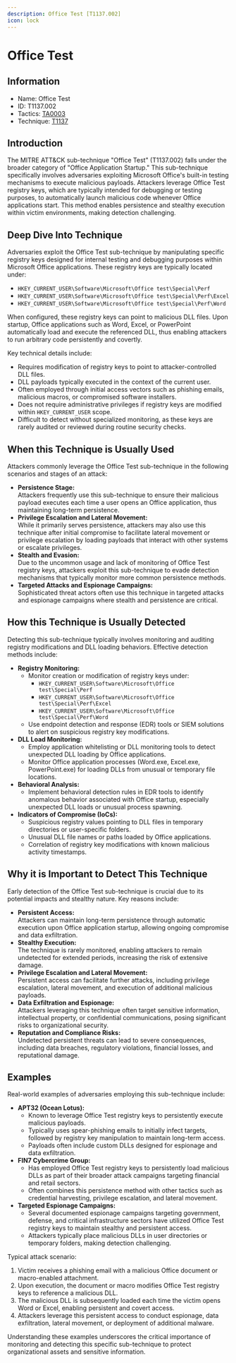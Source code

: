 ```yaml
---
description: Office Test [T1137.002]
icon: lock
---
```


# Office Test

## Information

- Name: Office Test
- ID: T1137.002
- Tactics: [TA0003](../TA0003/TA0003.md)
- Technique: [T1137](T1137.md)

## Introduction

The MITRE ATT\&CK sub-technique "Office Test" (T1137.002) falls under the broader category of "Office Application Startup." This sub-technique specifically involves adversaries exploiting Microsoft Office's built-in testing mechanisms to execute malicious payloads. Attackers leverage Office Test registry keys, which are typically intended for debugging or testing purposes, to automatically launch malicious code whenever Office applications start. This method enables persistence and stealthy execution within victim environments, making detection challenging.

## Deep Dive Into Technique

Adversaries exploit the Office Test sub-technique by manipulating specific registry keys designed for internal testing and debugging purposes within Microsoft Office applications. These registry keys are typically located under:

- `HKEY_CURRENT_USER\Software\Microsoft\Office test\Special\Perf`
- `HKEY_CURRENT_USER\Software\Microsoft\Office test\Special\Perf\Excel`
- `HKEY_CURRENT_USER\Software\Microsoft\Office test\Special\Perf\Word`

When configured, these registry keys can point to malicious DLL files. Upon startup, Office applications such as Word, Excel, or PowerPoint automatically load and execute the referenced DLL, thus enabling attackers to run arbitrary code persistently and covertly.

Key technical details include:

- Requires modification of registry keys to point to attacker-controlled DLL files.
- DLL payloads typically executed in the context of the current user.
- Often employed through initial access vectors such as phishing emails, malicious macros, or compromised software installers.
- Does not require administrative privileges if registry keys are modified within `HKEY_CURRENT_USER` scope.
- Difficult to detect without specialized monitoring, as these keys are rarely audited or reviewed during routine security checks.

## When this Technique is Usually Used

Attackers commonly leverage the Office Test sub-technique in the following scenarios and stages of an attack:

- **Persistence Stage:**\
  Attackers frequently use this sub-technique to ensure their malicious payload executes each time a user opens an Office application, thus maintaining long-term persistence.
- **Privilege Escalation and Lateral Movement:**\
  While it primarily serves persistence, attackers may also use this technique after initial compromise to facilitate lateral movement or privilege escalation by loading payloads that interact with other systems or escalate privileges.
- **Stealth and Evasion:**\
  Due to the uncommon usage and lack of monitoring of Office Test registry keys, attackers exploit this sub-technique to evade detection mechanisms that typically monitor more common persistence methods.
- **Targeted Attacks and Espionage Campaigns:**\
  Sophisticated threat actors often use this technique in targeted attacks and espionage campaigns where stealth and persistence are critical.

## How this Technique is Usually Detected

Detecting this sub-technique typically involves monitoring and auditing registry modifications and DLL loading behaviors. Effective detection methods include:

- **Registry Monitoring:**
  - Monitor creation or modification of registry keys under:
    - `HKEY_CURRENT_USER\Software\Microsoft\Office test\Special\Perf`
    - `HKEY_CURRENT_USER\Software\Microsoft\Office test\Special\Perf\Excel`
    - `HKEY_CURRENT_USER\Software\Microsoft\Office test\Special\Perf\Word`
  - Use endpoint detection and response (EDR) tools or SIEM solutions to alert on suspicious registry key modifications.
- **DLL Load Monitoring:**
  - Employ application whitelisting or DLL monitoring tools to detect unexpected DLL loading by Office applications.
  - Monitor Office application processes (Word.exe, Excel.exe, PowerPoint.exe) for loading DLLs from unusual or temporary file locations.
- **Behavioral Analysis:**
  - Implement behavioral detection rules in EDR tools to identify anomalous behavior associated with Office startup, especially unexpected DLL loads or unusual process spawning.
- **Indicators of Compromise (IoCs):**
  - Suspicious registry values pointing to DLL files in temporary directories or user-specific folders.
  - Unusual DLL file names or paths loaded by Office applications.
  - Correlation of registry key modifications with known malicious activity timestamps.

## Why it is Important to Detect This Technique

Early detection of the Office Test sub-technique is crucial due to its potential impacts and stealthy nature. Key reasons include:

- **Persistent Access:**\
  Attackers can maintain long-term persistence through automatic execution upon Office application startup, allowing ongoing compromise and data exfiltration.
- **Stealthy Execution:**\
  The technique is rarely monitored, enabling attackers to remain undetected for extended periods, increasing the risk of extensive damage.
- **Privilege Escalation and Lateral Movement:**\
  Persistent access can facilitate further attacks, including privilege escalation, lateral movement, and execution of additional malicious payloads.
- **Data Exfiltration and Espionage:**\
  Attackers leveraging this technique often target sensitive information, intellectual property, or confidential communications, posing significant risks to organizational security.
- **Reputation and Compliance Risks:**\
  Undetected persistent threats can lead to severe consequences, including data breaches, regulatory violations, financial losses, and reputational damage.

## Examples

Real-world examples of adversaries employing this sub-technique include:

- **APT32 (Ocean Lotus):**
  - Known to leverage Office Test registry keys to persistently execute malicious payloads.
  - Typically uses spear-phishing emails to initially infect targets, followed by registry key manipulation to maintain long-term access.
  - Payloads often include custom DLLs designed for espionage and data exfiltration.
- **FIN7 Cybercrime Group:**
  - Has employed Office Test registry keys to persistently load malicious DLLs as part of their broader attack campaigns targeting financial and retail sectors.
  - Often combines this persistence method with other tactics such as credential harvesting, privilege escalation, and lateral movement.
- **Targeted Espionage Campaigns:**
  - Several documented espionage campaigns targeting government, defense, and critical infrastructure sectors have utilized Office Test registry keys to maintain stealthy and persistent access.
  - Attackers typically place malicious DLLs in user directories or temporary folders, making detection challenging.

Typical attack scenario:

1. Victim receives a phishing email with a malicious Office document or macro-enabled attachment.
2. Upon execution, the document or macro modifies Office Test registry keys to reference a malicious DLL.
3. The malicious DLL is subsequently loaded each time the victim opens Word or Excel, enabling persistent and covert access.
4. Attackers leverage this persistent access to conduct espionage, data exfiltration, lateral movement, or deployment of additional malware.

Understanding these examples underscores the critical importance of monitoring and detecting this specific sub-technique to protect organizational assets and sensitive information.
